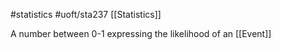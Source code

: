 #statistics
#uoft/sta237 
[[Statistics]]

A number between 0-1 expressing the likelihood of an [[Event]]